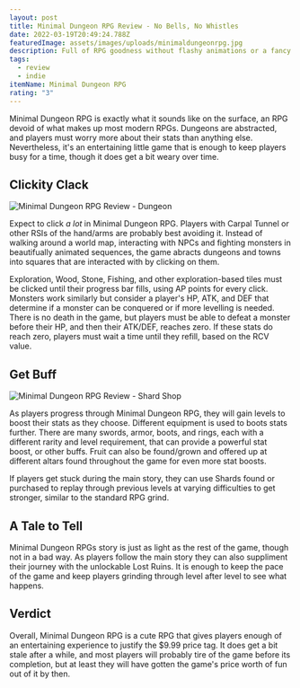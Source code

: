 ```yaml
---
layout: post
title: Minimal Dungeon RPG Review - No Bells, No Whistles
date: 2022-03-19T20:49:24.788Z
featuredImage: assets/images/uploads/minimaldungeonrpg.jpg
description: Full of RPG goodness without flashy animations or a fancy soundtrack.
tags:
  - review
  - indie
itemName: Minimal Dungeon RPG
rating: "3"
---
```

Minimal Dungeon RPG is exactly what it sounds like on the surface, an RPG devoid of what makes up most modern RPGs. Dungeons are abstracted, and players must worry more about their stats than anything else. Nevertheless, it's an entertaining little game that is enough to keep players busy for a time, though it does get a bit weary over time.

## Clickity Clack

![Minimal Dungeon RPG Review - Dungeon](/assets/images/uploads/screenshot-2022-03-19-170408.jpg "Minimal Dungeon RPG Review - Dungeon")

Expect to click *a lot* in Minimal Dungeon RPG. Players with Carpal Tunnel or other RSIs of the hand/arms are probably best avoiding it. Instead of walking around a world map, interacting with NPCs and fighting monsters in beautifually animated sequences, the game abracts dungeons and towns into squares that are interacted with by clicking on them.

Exploration, Wood, Stone, Fishing, and other exploration-based tiles must be clicked until their progress bar fills, using AP points for every click. Monsters work similarly but consider a player's HP, ATK, and DEF that determine if a monster can be conquered or if more levelling is needed. There is no death in the game, but players must be able to defeat a monster before their HP, and then their ATK/DEF, reaches zero. If these stats do reach zero, players must wait a time until they refill, based on the RCV value.

## Get Buff

![Minimal Dungeon RPG Review - Shard Shop](/assets/images/uploads/screenshot-2022-03-19-170348.jpg "Minimal Dungeon RPG Review - Shard Shop")

As players progress through Minimal Dungeon RPG, they will gain levels to boost their stats as they choose. Different equipment is used to boots stats further. There are many swords, armor, boots, and rings, each with a different rarity and level requirement, that can provide a powerful stat boost, or other buffs. Fruit can also be found/grown and offered up at different altars found throughout the game for even more stat boosts.

If players get stuck during the main story, they can use Shards found or purchased to replay through previous levels at varying difficulties to get stronger, similar to the standard RPG grind.

## A Tale to Tell

Minimal Dungeon RPGs story is just as light as the rest of the game, though not in a bad way. As players follow the main story they can also suppliment their journey with the unlockable Lost Ruins. It is enough to keep the pace of the game and keep players grinding through level after level to see what happens.

## Verdict

Overall, Minimal Dungeon RPG is a cute RPG that gives players enough of an entertaining experience to justify the $9.99 price tag. It does get a bit stale after a while, and most players will probably tire of the game before its completion, but at least they will have gotten the game's price worth of fun out of it by then.